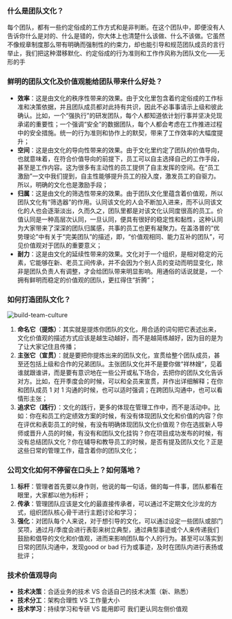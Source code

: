 ### **什么是团队文化？**
每个团队，都有一些约定俗成的工作方式和是非判断。在这个团队中，即便没有人告诉你什么是对的、什么是错的，你大体上也清楚什么该做、什么不该做。它虽然不像规章制度那么带有明确而强制性的约束力，却也能引导和规范团队成员的言行举止，我们把这种潜移默化、约定俗成的行为准则和工作作风称为团队文化——无形的手

### **鲜明的团队文化及价值观能给团队带来什么好处？**
- **效率**：这是由文化的秩序性带来的效果。由于文化里包含着约定俗成的工作标准和决策依据，并且团队成员都对此持有共识，因此不必事事请示上级和彼此确认。比如，一个“强执行”的研发团队，每个人都知道依计划行事并坚决兑现承诺的重要性；一个强调“安全”的数据团队，每个人都会考虑在工作推进过程中的安全措施。统一的行为准则和协作上的默契，带来了工作效率的大幅度提升；
- **空间**：这是由文化的导向性带来的效果。由于文化里约定了团队的价值导向，也就意味着，在符合价值导向的前提下，员工可以自主选择自己的工作手段，甚至是工作内容。这为很多有主动性的员工提供了自主发挥的空间。在“员工激励”一文中我们提到，自主性能够提升员工的投入度，激发员工的自驱力。所以，明确的文化也是激励手段；
- **归属**：这是由文化的筛选性带来的效果。由于团队文化里蕴含着价值观，所以团队文化有“筛选器”的作用。认同该文化的人会不断加入进来，而不认同该文化的人也会逐渐淡出，久而久之，团队里都是对该文化认同度很高的员工。价值认同是一种高层次认同，一旦认同，便具有很好的稳定性和黏性，这种认同为大家带来了深深的团队归属感，共事的员工也更有凝聚力。在盖洛普的“优势理论”中有关于“完美团队”的描述，即，“价值观相同、能力互补的团队”，可见价值观对于团队的重要意义；
- **耐力**：这是由文化的延续性带来的效果。文化对于一个组织，是相对稳定的元素，它能够在新、老员工间传承，并不会因为个别人员的变动而明显变化，除非是团队负责人有调整，才会给团队带来明显影响。用通俗的话说就是，一个拥有鲜明而稳定的价值观的团队，更扛得住“折腾”；

### **如何打造团队文化？**
![build-team-culture]()
1) **命名它（提炼）**：其实就是提炼你团队的文化，用合适的词句把它表述出来，文化价值观的描述方式应该是越生动越好，而不是越简练越好，因为目的是为了让大家记住且传播；
2) **主张它（宣贯）**：就是要把你提炼出来的团队文化，宣贯给整个团队成员，甚至还包括上级和合作的兄弟团队。主张团队文化并不是要你做“祥林嫂”，见着谁就跟谁讲，而是要有意识地在一些公开或私下场合，去把你的团队文化告诉对方。比如，在开季度会的时候，可以和全员来宣贯，并作出详细解释；在你和团队成员 1 对 1 沟通的时候，也可以适时强调；在跨团队沟通中，也可以看情形主张；
3) **追求它（践行）**：文化的践行，更多的体现在管理工作中，而不是活动中。比如：你在和员工约定绩效方案的时候，有没有体现团队文化和价值的内容？你在评优和表彰员工的时候，有没有明确体现团队文化价值观？你在选拔新人导师或晋升人员的时候，有没有和团队文化挂钩？你在项目成功发布的时候，有没有总结团队文化？你在辅导和教导员工的时候，是否有提及团队文化？正是这些日常的管理工作，蕴含着你的团队文化；


### **公司文化如何不停留在口头上？如何落地？**
1) **标杆**：管理者首先要以身作则，他说的每一句话，做的每一件事，团队都看在眼里，大家都以他为标杆；
2) **传承**：管理团队应该是文化的最直接传承者，可以通过不定期文化沙龙的方式，组织团队核心骨干进行主题讨论和学习；
3) **强化**：对团队每个人来说，对于想引导的文化，可以通过设定一些团队或部门奖项，通过月/季度会进行表彰来树立典型，通过典型事迹或个人来传递我们鼓励和倡导的文化和价值观，进而来影响团队每个人的行为。甚至可以落实到日常的团队沟通中，发现good or  bad 行为或事迹，及时在团队内进行表扬或批评；

### **技术价值观导向**
- **技术决策**：合适业务的技术 VS 合适自己的技术决策（新、熟悉）
- **技术分工**：架构合理性 VS 工作量大小
- **技术学习**：持续学习和专研  VS  能用即可
我们更认同左侧价值观